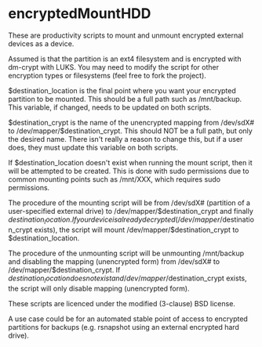 encryptedMountHDD
=================

These are productivity scripts to mount and unmount encrypted external devices as a device.

Assumed is that the partition is an ext4 filesystem and is encrypted with dm-crypt with LUKS. 
You 
may need to 
modify 
the 
script for 
other 
encryption types or filesystems (feel free to fork the project).

$destination_location is the final point where you want your encrypted partition to be mounted. This should be a full path such as /mnt/backup. This variable, if changed, needs to be 
updated on both scripts.

$destination_crypt is the name of the unencrypted mapping from /dev/sdX# to /dev/mapper/$destination_crypt. This should NOT be a full path, but only the desired name. There isn't 
really a reason to change this, but if a user does, they must update this variable on both scripts.

If $destination_location doesn't exist when running the mount script, then it will be attempted to be created. This is done with sudo permissions due to common mounting points such as 
/mnt/XXX, 
which requires sudo permissions.

The procedure of the mounting script will be from /dev/sdX# (partition of a user-specified external drive) to 
/dev/mapper/$destination_crypt and finally $destination_location. If your device is already decrypted (/dev/mapper/$destination_crypt exists), the 
script will mount /dev/mapper/$destination_crypt to $destination_location.

The procedure of the unmounting script will be unmounting /mnt/backup and disabling the mapping (unencrypted form) 
from 
/dev/sdX# to 
/dev/mapper/$destination_crypt. If $destination_location does not exist and /dev/mapper/$destination_crypt exists, the script will only disable mapping 
(unencrypted form).

These scripts are licenced under the modified (3-clause) BSD license.

A use case could be for an automated stable point of access to encrypted partitions for backups (e.g. rsnapshot 
using an external encrypted hard drive).
